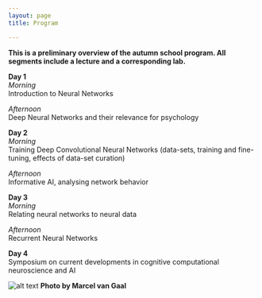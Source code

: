 ```yaml
---
layout: page
title: Program

---
```



**This is a preliminary overview of the autumn school program. All segments include a lecture and a corresponding lab.**

**Day 1**  
*Morning*  
Introduction to Neural Networks

*Afternoon*  
Deep Neural Networks and their relevance for psychology

**Day 2**  
*Morning*  
Training Deep Convolutional Neural Networks (data-sets, training and fine-tuning, effects of data-set curation)

*Afternoon*  
Informative AI, analysing network behavior

**Day 3**  
*Morning*  
Relating neural networks to neural data

*Afternoon*  
Recurrent Neural Networks

**Day 4**  
Symposium on current developments in cognitive computational neuroscience and AI

![alt text](/imgs/125212-gebouw-Bushuis-fotoMarcelVanGaalen-DSC_2978.jpg)
**Photo by Marcel van Gaal**
